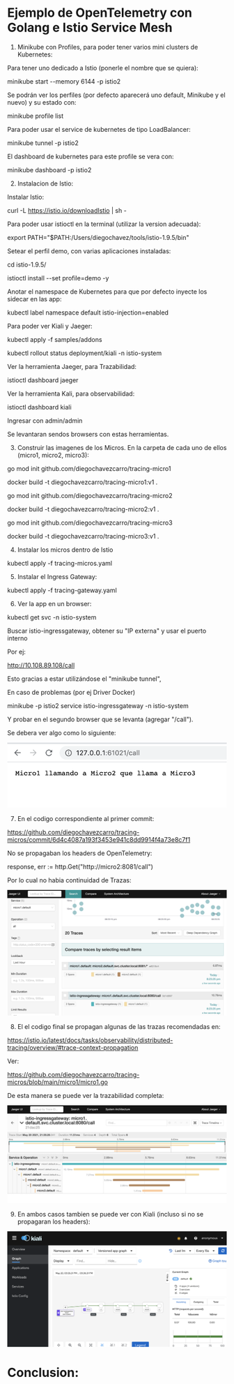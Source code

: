 # Ejemplo de OpenTelemetry con Golang e Istio Service Mesh


1. Minikube con Profiles, para poder tener varios mini clusters de Kubernetes:

Para tener uno dedicado a Istio (ponerle el nombre que se quiera):

minikube start --memory 6144 -p istio2

Se podrán ver los perfiles (por defecto aparecerá uno default, Minikube y el nuevo) y su estado con:

minikube profile list

Para poder usar el service de kubernetes de tipo LoadBalancer:

minikube tunnel -p istio2

El dashboard de kubernetes para este profile se vera con:

minikube dashboard -p istio2

2. Instalacion de Istio:

Instalar Istio:

curl -L https://istio.io/downloadIstio | sh -

Para poder usar istioctl en la terminal (utilizar la version adecuada):

export PATH="$PATH:/Users/diegochavez/tools/istio-1.9.5/bin"

Setear el perfil demo, con varias aplicaciones instaladas:

cd istio-1.9.5/

istioctl install --set profile=demo -y

Anotar el namespace de Kubernetes para que por defecto inyecte los sidecar en las app:

kubectl label namespace default istio-injection=enabled

Para poder ver Kiali y Jaeger:

kubectl apply -f samples/addons 

kubectl rollout status deployment/kiali -n istio-system

Ver la herramienta Jaeger, para Trazabilidad:

istioctl dashboard jaeger

Ver la herramienta Kali, para observabilidad:

istioctl dashboard kiali

Ingresar con admin/admin

Se levantaran sendos browsers con estas herramientas.

3. Construir las imagenes de los Micros. En la carpeta de cada uno de ellos (micro1, micro2, micro3):

go mod init github.com/diegochavezcarro/tracing-micro1

docker build -t diegochavezcarro/tracing-micro1:v1 .

go mod init github.com/diegochavezcarro/tracing-micro2

docker build -t diegochavezcarro/tracing-micro2:v1 .

go mod init github.com/diegochavezcarro/tracing-micro3

docker build -t diegochavezcarro/tracing-micro3:v1 .

4. Instalar los micros dentro de Istio

kubectl apply -f tracing-micros.yaml

5. Instalar el Ingress Gateway:

kubectl apply -f tracing-gateway.yaml

6. Ver la app en un browser:

kubectl get svc -n istio-system

Buscar istio-ingressgateway, obtener su "IP externa" y usar el puerto interno 

Por ej:

http://10.108.89.108/call

Esto gracias a estar utilizándose el "minikube tunnel",

En caso de problemas (por ej Driver Docker)

minikube -p istio2 service istio-ingressgateway -n istio-system

Y probar en el segundo browser que se levanta (agregar "/call").

Se debera ver algo como lo siguiente:

![alt](tracing-micros-go.png)

7. En el codigo correspondiente al primer commit:

https://github.com/diegochavezcarro/tracing-micros/commit/6d4c4087a193f3453e941c8dd9914f4a73e8c7f1

No se propagaban los headers de OpenTelemetry:

response, err := http.Get("http://micro2:8081/call")

Por lo cual no habia continuidad de Trazas:

![alt](opentracing1.png)

8. El el codigo final se propagan algunas de las trazas recomendadas en: 

https://istio.io/latest/docs/tasks/observability/distributed-tracing/overview/#trace-context-propagation

Ver:

https://github.com/diegochavezcarro/tracing-micros/blob/main/micro1/micro1.go

De esta manera se puede ver la trazabilidad completa:

![alt](opentracing2.png)

9. En ambos casos tambien se puede ver con Kiali (incluso si no se propagaran los headers):

![alt](kiali.png)

# Conclusion:



